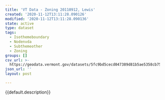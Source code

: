 ```yaml
---
title: 'VT Data - Zoning 20110912, Lewis'
created: '2020-11-12T13:11:28.090126'
modified: '2020-11-12T13:11:28.090136'
state: active
type: dataset
tags:
  - Isothemeboundary
  - Nodenvda
  - Subthemeother
  - Zoning
groups: []
csv_url: >-
  https://geodata.vermont.gov/datasets/5fc9bd5cecd047389d81b5ae5358cb75_0.csv?outSR=%7B%22latestWkid%22%3A3857%2C%22wkid%22%3A102100%7D
json_url: ''
layout: post

---
```

{{default.description}}
